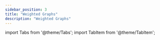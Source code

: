 ```yaml
---
sidebar_position: 3
title: "Weighted Graphs"
description: "Weighted Graphs"
---
```


import Tabs from '@theme/Tabs';
import TabItem from '@theme/TabItem';

